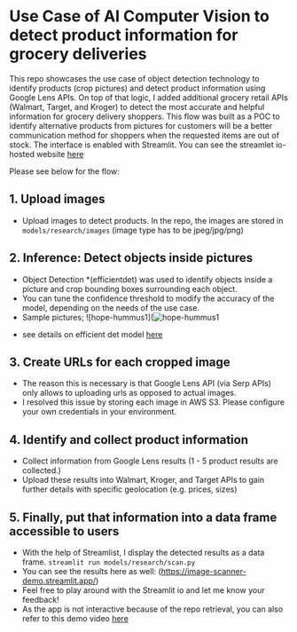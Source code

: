 # Use Case of AI Computer Vision to detect product information for grocery deliveries
This repo showcases the use case of object detection technology to identify products (crop pictures) and detect product information using Google Lens APIs.
On top of that logic, I added additional grocery retail APIs (Walmart, Target, and Kroger) to detect the most accurate and helpful information for grocery delivery shoppers.
This flow was built as a POC to identify alternative products from pictures for customers will be a better communication method for shoppers when the requested items are out of stock.
The interface is enabled with Streamlit. You can see the streamlet io-hosted website [here](https://demo-image-scan.streamlit.app/)

Please see below for the flow:
## 1. Upload images
  - Upload images to detect products. In the repo, the images are stored in ```models/research/images```
    (image type has to be jpeg/jpg/png)

## 2. Inference: Detect objects inside pictures
  - Object Detection *(efficientdet) was used to identify objects inside a picture and crop bounding boxes surrounding each object.
  - You can tune the confidence threshold to modify the accuracy of the model, depending on the needs of the use case.
  - Sample pictures;
![hope-hummus1](![hope-hummus1](https://github.com/kisakiwata/image_scanner/assets/46466783/1cf8f7d0-3009-4152-9b25-e6bbde6f0d26)

* see details on efficient det model [here](https://github.com/google/automl/tree/master/efficientdet)

  
## 3. Create URLs for each cropped image
  - The reason this is necessary is that Google Lens API (via Serp APIs) only allows to uploading urls as opposed to actual images.
  - I resolved this issue by storing each image in AWS S3. Please configure your own credentials in your environment.
    
## 4. Identify and collect product information
  - Collect information from Google Lens results (1 - 5 product results are collected.)
  - Upload these results into Walmart, Kroger, and Target APIs to gain further details with specific geolocation (e.g. prices, sizes)
    
## 5. Finally, put that information into a data frame accessible to users
  - With the help of Streamlist, I display the detected results as a data frame. ```streamlit run models/research/scan.py```
  - You can see the results here as well: (https://image-scanner-demo.streamlit.app/)
  - Feel free to play around with the Streamlit io and let me know your feedback!
  - As the app is not interactive because of the repo retrieval, you can also refer to this demo video [here](https://www.loom.com/share/8e80bad453f341399f0837dd8e88cc62?sid=66043d0d-389c-43ac-9f75-d86af1dcca76)
